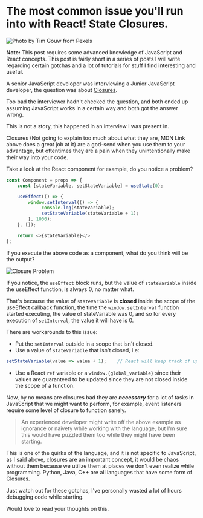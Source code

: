 # The most common issue you'll run into with React! State Closures.

![Photo by Tim Gouw from Pexels](https://firebasestorage.googleapis.com/v0/b/devesh-blog-3fbfc.appspot.com/o/postimages%2Fthe_most_common_issue_youll_run_into_with_javascript%2Fprimaryimage.jpg?alt=media&token=7c87523d-2bb3-4ab4-b488-95c1c9c33fa1)

**Note:** This post requires some advanced knowledge of JavaScript and React concepts. This post is fairly short in a series of posts I will write regarding certain gotchas and a lot of tutorials for stuff I find interesting and useful.

A senior JavaScript developer was interviewing a Junior JavaScript developer, the question was about [Closures](https://developer.mozilla.org/en-US/docs/Web/JavaScript/Closures).

Too bad the interviewer hadn't checked the question, and both ended up assuming JavaScript works in a certain way and both got the answer wrong.

This is not a story, this happened in an interview I was present in.

Closures (Not going to explain too much about what they are, MDN Link above does a great job at it) are a god-send when you use them to your advantage, but oftentimes they are a pain when they unintentionally make their way into your code.

Take a look at the React component for example, do you notice a problem?

```javascript
const Component = props => {
    const [stateVariable, setStateVariable] = useState(0);

    useEffect(() => {
        window.setInterval(() => {
             console.log(stateVariable);
             setStateVariable(stateVariable + 1);
        }, 1000);
    }, []);

    return <>{stateVariable}</>
};
```
If you execute the above code as a component, what do you think will be the output?

![Closure Problem](https://firebasestorage.googleapis.com/v0/b/devesh-blog-3fbfc.appspot.com/o/postimages%2Fsecondaryimages%2Fclosureproblem1628321438500.png?alt=media&token=407f8927-99bd-4ed6-8425-5549291265db)

If you notice, the `useEffect` block runs, but the value of `stateVariable` inside the useEffect function, is always 0, no matter what.

That's because the value of `stateVariable` is **closed** inside the scope of the useEffect callback function, the time the `window.setInterval` function started executing, the value of stateVariable was 0, and so for every execution of `setInterval`, the value it will have is 0.

There are workarounds to this issue:
- Put the `setInterval` outside in a scope that isn't closed.
- Use a value of `stateVariable` that isn't closed, i.e: 
```javascript
setStateVariable(value => value + 1);    // React will keep track of updated 'value'.
```
- Use a React `ref` variable or a `window.{global_variable}` since their values are guaranteed to be updated since they are not closed inside the scope of a function.

Now, by no means are closures bad they are ***necessary*** for a lot of tasks in JavaScript that we might want to perform, for example, event listeners require some level of closure to function sanely.

> An experienced developer might write off the above example as ignorance or naivety while working with the language, but I'm sure this would have puzzled them too while they might have been starting.

This is one of the quirks of the language, and it is not specific to JavaScript, as I said above, closures are an important concept, it would be chaos without them because we utilize them at places we don't even realize while programming. Python, Java, C++ are all languages that have some form of Closures.

Just watch out for these gotchas, I've personally wasted a lot of hours debugging code while starting.

Would love to read your thoughts on this.